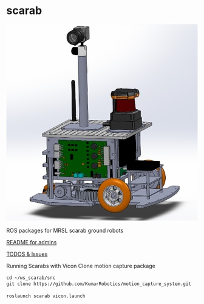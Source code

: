 scarab
=================
![Scarab](doc/SCARAB_3D_view.png "SCARAB")


ROS packages for MRSL scarab ground robots

[README for admins](doc/Admin.md)

[TODOS & Issues](doc/CurrentIssues.md)


Running Scarabs with Vicon
Clone motion capture package

```
cd ~/ws_scarab/src
git clone https://github.com/KumarRobotics/motion_capture_system.git

roslaunch scarab vicon.launch
